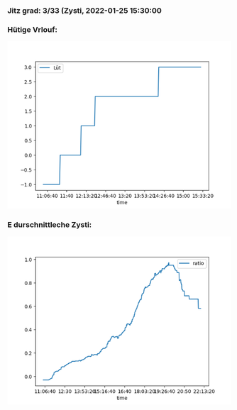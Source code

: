 ### Jitz grad: 3/33 (Zysti, 2022-01-25 15:30:00

### Hütige Vrlouf:
![Graph](Today.png)

### E durschnittleche Zysti:
![Graph](Zysti.png)